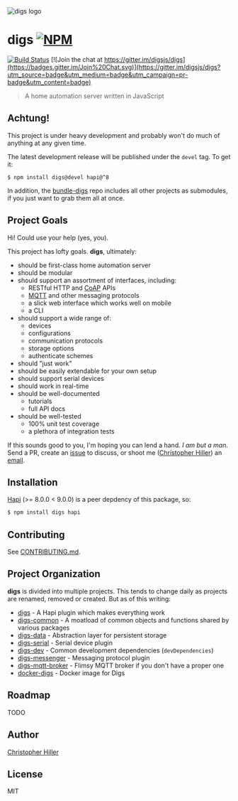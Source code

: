 <img src="https://cldup.com/cgZ5ZK3h1n.png" alt="digs logo"/>

# digs [![NPM](https://nodei.co/npm/digs.png?compact=true)](https://www.npmjs.com/package/digs)  
[![Build Status](https://travis-ci.org/digsjs/digs.svg?branch=master)](https://travis-ci.org/digsjs/digs) [![Join the chat at https://gitter.im/digsjs/digs](https://badges.gitter.im/Join%20Chat.svg)](https://gitter.im/digsjs/digs?utm_source=badge&utm_medium=badge&utm_campaign=pr-badge&utm_content=badge)

> A home automation server written in JavaScript

## Achtung!

This project is under heavy development and probably won't do much of anything at any given time.

The latest development release will be published under the `devel` tag.  To get it:

```shell
$ npm install digs@devel hapi@^8 
```

In addition, the [bundle-digs](https://github.com/digsjs/bundle-digs) repo includes all other projects as submodules, if you just want to grab them all at once.

## Project Goals

Hi!  Could use your help (yes, you).  

This project has lofty goals.  **digs**, ultimately:

- should be first-class home automation server
- should be modular
- should support an assortment of interfaces, including:
    - RESTful HTTP and [CoAP](https://wikipedia.org/wiki/Constrained_Application_Protocol) APIs
    - [MQTT](http://mqtt.org) and other messaging protocols
    - a slick web interface which works well on mobile
    - a CLI
- should support a wide range of:
    - devices
    - configurations
    - communication protocols
    - storage options
    - authenticate schemes
- should "just work"
- should be easily extendable for your own setup
- should support serial devices
- should work in real-time
- should be well-documented
    - tutorials
    - full API docs
- should be well-tested
    - 100% unit test coverage
    - a plethora of integration tests

If this sounds good to you, I'm hoping you can lend a hand.  *I am but a man.*  Send a PR, create an [issue](https://github.com/digsjs/digs/issues) to discuss, or shoot me ([Christopher Hiller](https://boneskull.com)) an [email](mailto:boneskull@boneskull.com).  

## Installation

[Hapi](http://hapijs.com) (>= 8.0.0 < 9.0.0) is a peer depdency of this package, so:

```sh
$ npm install digs hapi
```

## Contributing

See [CONTRIBUTING.md](https://github.com/digsjs/digs/blob/master/CONTRIBUTING.md).

## Project Organization

**digs** is divided into multiple projects.  This tends to change daily as projects are renamed, removed or created.  But as of this writing:

- [digs](https://www.npmjs.com/package/digs) - A Hapi plugin which makes everything work
- [digs-common](https://www.npmjs.com/package/digs-common) - A moatload of common objects and functions shared by various packages
- [digs-data](https://www.npmjs.com/package/digs-data) - Abstraction layer for persistent storage
- [digs-serial](https://www.npmjs.com/package/digs-serial) - Serial device plugin
- [digs-dev](https://www.npmjs.com/package/digs-dev) - Common development dependencies (`devDependencies`)
- [digs-messenger](https://www.npmjs.com/package/digs-messenger) - Messaging protocol plugin
- [digs-mqtt-broker](https://www.npmjs.com/package/digs-mqtt-broker) - Flimsy MQTT broker if you don't have a proper one
- [docker-digs](https://hub.docker.com/r/digsjs/digs/) - Docker image for Digs

## Roadmap

TODO

## Author

[Christopher Hiller](https://boneskull.com)

## License

MIT

